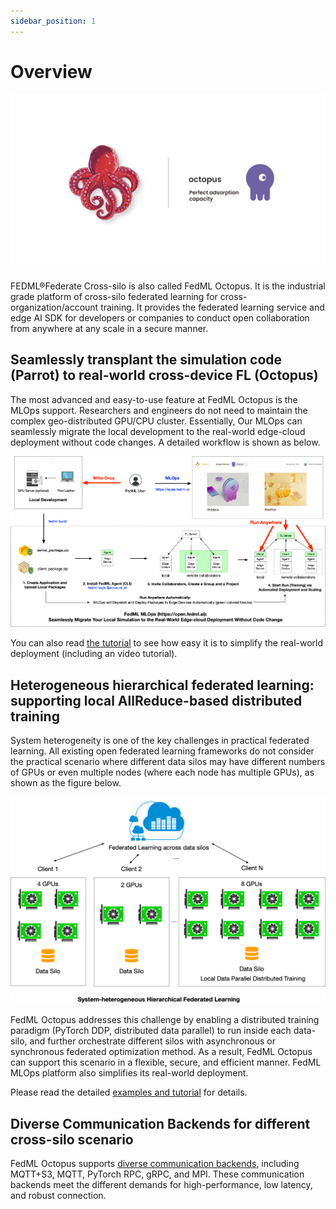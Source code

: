 ```yaml
---
sidebar_position: 1
---
```


# Overview


![./../_static/image/octopus.jpeg](./../_static/image/octopus.jpeg)

FEDML®Federate Cross-silo is also called FedML Octopus. It is the industrial grade platform of cross-silo federated learning for cross-organization/account training. 
It provides the federated learning service and edge AI SDK for developers or companies to conduct open collaboration from anywhere at any scale in a secure manner. 

## Seamlessly transplant the simulation code (Parrot) to real-world cross-device FL (Octopus)
The most advanced and easy-to-use feature at FedML Octopus is the MLOps support. 
Researchers and engineers do not need to maintain the complex geo-distributed GPU/CPU cluster.
Essentially, Our MLOps can seamlessly migrate the local development to the real-world edge-cloud deployment without code changes. 
A detailed workflow is shown as below. 

![image](./../_static/image/MLOps_workflow.png)

You can also read [the tutorial](https://doc.fedml.ai/mlops/user_guide.html)  to see how easy it is to simplify the real-world deployment (including an video tutorial).

## Heterogeneous hierarchical federated learning: supporting local AllReduce-based distributed training
System heterogeneity is one of the key challenges in practical federated learning. All existing open federated learning frameworks do not consider the practical scenario 
where different data silos may have different numbers of GPUs or even multiple nodes (where each node has multiple GPUs), as shown as the figure below. 

<!-- <img src="./../_static/image/cross-silo-hi.png" alt="parrot" /> -->

![./../_static/image/cross-silo-hi.png](./../_static/image/cross-silo-hi.png)

FedML Octopus addresses this challenge by enabling a distributed training paradigm (PyTorch DDP, distributed data parallel) to run inside each data-silo, and further orchestrate different silos with asynchronous or synchronous federated optimization method. 
As a result, FedML Octopus can support this scenario in a flexible, secure, and efficient manner. FedML MLOps platform also simplifies its real-world deployment.


Please read the detailed [examples and tutorial](./example/example.md) for details.

## Diverse Communication Backends for different cross-silo scenario
FedML Octopus supports [diverse communication backends](https://github.com/FedML-AI/FedML/tree/master/python/fedml/core/distributed/communication), including MQTT+S3, MQTT, PyTorch RPC, gRPC, and MPI.
These communication backends meet the different demands for high-performance, low latency, and robust connection.
